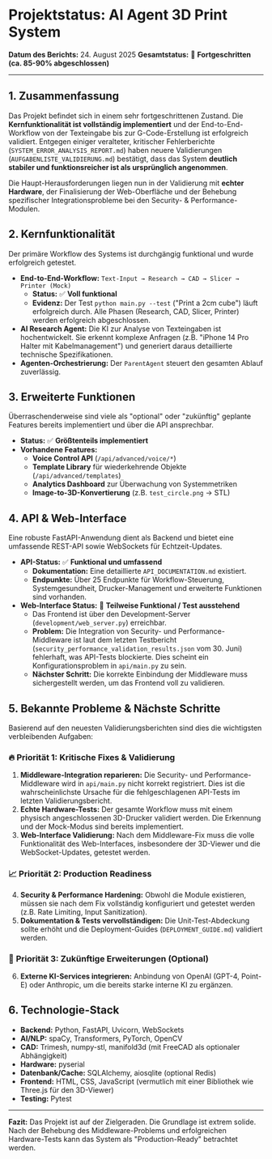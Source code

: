 # Projektstatus: AI Agent 3D Print System
**Datum des Berichts:** 24. August 2025
**Gesamtstatus:** 🚀 **Fortgeschritten (ca. 85-90% abgeschlossen)**

---

## 1. Zusammenfassung

Das Projekt befindet sich in einem sehr fortgeschrittenen Zustand. Die **Kernfunktionalität ist vollständig implementiert** und der End-to-End-Workflow von der Texteingabe bis zur G-Code-Erstellung ist erfolgreich validiert. Entgegen einiger veralteter, kritischer Fehlerberichte (`SYSTEM_ERROR_ANALYSIS_REPORT.md`) haben neuere Validierungen (`AUFGABENLISTE_VALIDIERUNG.md`) bestätigt, dass das System **deutlich stabiler und funktionsreicher ist als ursprünglich angenommen**.

Die Haupt-Herausforderungen liegen nun in der Validierung mit **echter Hardware**, der Finalisierung der Web-Oberfläche und der Behebung spezifischer Integrationsprobleme bei den Security- & Performance-Modulen.

## 2. Kernfunktionalität

Der primäre Workflow des Systems ist durchgängig funktional und wurde erfolgreich getestet.

- **End-to-End-Workflow:** `Text-Input → Research → CAD → Slicer → Printer (Mock)`
  - **Status:** ✅ **Voll funktional**
  - **Evidenz:** Der Test `python main.py --test` ("Print a 2cm cube") läuft erfolgreich durch. Alle Phasen (Research, CAD, Slicer, Printer) werden erfolgreich abgeschlossen.
- **AI Research Agent:** Die KI zur Analyse von Texteingaben ist hochentwickelt. Sie erkennt komplexe Anfragen (z.B. "iPhone 14 Pro Halter mit Kabelmanagement") und generiert daraus detaillierte technische Spezifikationen.
- **Agenten-Orchestrierung:** Der `ParentAgent` steuert den gesamten Ablauf zuverlässig.

## 3. Erweiterte Funktionen

Überraschenderweise sind viele als "optional" oder "zukünftig" geplante Features bereits implementiert und über die API ansprechbar.

- **Status:** ✅ **Größtenteils implementiert**
- **Vorhandene Features:**
  - **Voice Control API** (`/api/advanced/voice/*`)
  - **Template Library** für wiederkehrende Objekte (`/api/advanced/templates`)
  - **Analytics Dashboard** zur Überwachung von Systemmetriken
  - **Image-to-3D-Konvertierung** (z.B. `test_circle.png` → STL)

## 4. API & Web-Interface

Eine robuste FastAPI-Anwendung dient als Backend und bietet eine umfassende REST-API sowie WebSockets für Echtzeit-Updates.

- **API-Status:** ✅ **Funktional und umfassend**
  - **Dokumentation:** Eine detaillierte `API_DOCUMENTATION.md` existiert.
  - **Endpunkte:** Über 25 Endpunkte für Workflow-Steuerung, Systemgesundheit, Drucker-Management und erweiterte Funktionen sind vorhanden.
- **Web-Interface Status:** 🔄 **Teilweise Funktional / Test ausstehend**
  - Das Frontend ist über den Development-Server (`development/web_server.py`) erreichbar.
  - **Problem:** Die Integration von Security- und Performance-Middleware ist laut dem letzten Testbericht (`security_performance_validation_results.json` vom 30. Juni) fehlerhaft, was API-Tests blockierte. Dies scheint ein Konfigurationsproblem in `api/main.py` zu sein.
  - **Nächster Schritt:** Die korrekte Einbindung der Middleware muss sichergestellt werden, um das Frontend voll zu validieren.

## 5. Bekannte Probleme & Nächste Schritte

Basierend auf den neuesten Validierungsberichten sind dies die wichtigsten verbleibenden Aufgaben:

### 🔥 **Priorität 1: Kritische Fixes & Validierung**
1.  **Middleware-Integration reparieren:** Die Security- und Performance-Middleware wird in `api/main.py` nicht korrekt registriert. Dies ist die wahrscheinlichste Ursache für die fehlgeschlagenen API-Tests im letzten Validierungsbericht.
2.  **Echte Hardware-Tests:** Der gesamte Workflow muss mit einem physisch angeschlossenen 3D-Drucker validiert werden. Die Erkennung und der Mock-Modus sind bereits implementiert.
3.  **Web-Interface Validierung:** Nach dem Middleware-Fix muss die volle Funktionalität des Web-Interfaces, insbesondere der 3D-Viewer und die WebSocket-Updates, getestet werden.

### 📈 **Priorität 2: Production Readiness**
4.  **Security & Performance Hardening:** Obwohl die Module existieren, müssen sie nach dem Fix vollständig konfiguriert und getestet werden (z.B. Rate Limiting, Input Sanitization).
5.  **Dokumentation & Tests vervollständigen:** Die Unit-Test-Abdeckung sollte erhöht und die Deployment-Guides (`DEPLOYMENT_GUIDE.md`) validiert werden.

### 🌟 **Priorität 3: Zukünftige Erweiterungen (Optional)**
6.  **Externe KI-Services integrieren:** Anbindung von OpenAI (GPT-4, Point-E) oder Anthropic, um die bereits starke interne KI zu ergänzen.

## 6. Technologie-Stack

- **Backend:** Python, FastAPI, Uvicorn, WebSockets
- **AI/NLP:** spaCy, Transformers, PyTorch, OpenCV
- **CAD:** Trimesh, numpy-stl, manifold3d (mit FreeCAD als optionaler Abhängigkeit)
- **Hardware:** pyserial
- **Datenbank/Cache:** SQLAlchemy, aiosqlite (optional Redis)
- **Frontend:** HTML, CSS, JavaScript (vermutlich mit einer Bibliothek wie Three.js für den 3D-Viewer)
- **Testing:** Pytest

---
**Fazit:** Das Projekt ist auf der Zielgeraden. Die Grundlage ist extrem solide. Nach der Behebung des Middleware-Problems und erfolgreichen Hardware-Tests kann das System als "Production-Ready" betrachtet werden.
